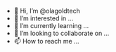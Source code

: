 - 👋 Hi, I’m @olagoldtech
- 👀 I’m interested in ...
- 🌱 I’m currently learning ...
- 💞️ I’m looking to collaborate on ...
- 📫 How to reach me ...

<!---
olagoldtech/olagoldtech is a ✨ special ✨ repository because its `README.md` (this file) appears on your GitHub profile.
You can click the Preview link to take a look at your changes.
--->

